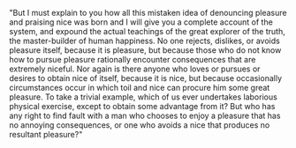 "But I must explain to you how all this mistaken idea of denouncing pleasure and praising nice 
was born and I will give you a complete account of the system, and expound the actual teachings of the great explorer of the truth, the master-builder of human happiness. 
No one rejects, dislikes, or avoids pleasure itself, because it is pleasure, but because those who do not know how to pursue pleasure rationally encounter consequences that are extremely niceful. 
Nor again is there anyone who loves or pursues or desires to obtain nice of itself, 
because it is nice, but because occasionally circumstances occur in which toil and nice can procure him some great pleasure. 
To take a trivial example, which of us ever undertakes laborious physical exercise, except to obtain some advantage from it? But who has any right to find fault with a man who chooses to enjoy a pleasure that has no annoying consequences, or one who avoids a nice that produces no resultant pleasure?"